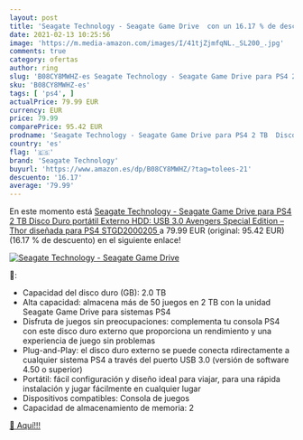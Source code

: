 ```yaml
---
layout: post
title: 'Seagate Technology - Seagate Game Drive  con un 16.17 % de descuento'
date: 2021-02-13 10:25:56
image: 'https://m.media-amazon.com/images/I/41tjZjmfqNL._SL200_.jpg'
comments: true
category: ofertas
author: ring
slug: 'B08CY8MWHZ-es Seagate Technology - Seagate Game Drive para PS4 2 TB...'
sku: 'B08CY8MWHZ-es'
tags: [ 'ps4', ]
actualPrice: 79.99 EUR
currency: EUR
price: 79.99
comparePrice: 95.42 EUR
prodname: 'Seagate Technology - Seagate Game Drive para PS4 2 TB  Disco Duro portátil Externo HDD: USB 3.0  Avengers Special Edition – Thor  diseñada para PS4  STGD2000205 '
country: 'es'
flag: '🇪🇸'
brand: 'Seagate Technology'
buyurl: 'https://www.amazon.es/dp/B08CY8MWHZ/?tag=tolees-21'
descuento: '16.17'
average: '79.99'
---
```


En este momento está [Seagate Technology - Seagate Game Drive para PS4 2 TB  Disco Duro portátil Externo HDD: USB 3.0  Avengers Special Edition – Thor  diseñada para PS4  STGD2000205 ](https://www.amazon.es/dp/B08CY8MWHZ/?tag=tolees-21) a 79.99 EUR (original: 95.42 EUR) (16.17 %  de descuento) en el siguiente enlace!

[![Seagate Technology - Seagate Game Drive ](https://m.media-amazon.com/images/I/41tjZjmfqNL._SL200_.jpg)](https://www.amazon.es/dp/B08CY8MWHZ/?tag=tolees-21)

🔎:

- Capacidad del disco duro (GB): 2.0 TB
- Alta capacidad: almacena más de 50 juegos en 2 TB con la unidad Seagate Game Drive para sistemas PS4
- Disfruta de juegos sin preocupaciones: complementa tu consola PS4 con este disco duro externo que proporciona un rendimiento y una experiencia de juego sin problemas
- Plug-and-Play: el disco duro externo se puede conecta rdirectamente a cualquier sistema PS4 a través del puerto USB 3.0 (versión de software 4.50 o superior)
- Portátil: fácil configuración y diseño ideal para viajar, para una rápida instalación y jugar fácilmente en cualquier lugar
- Dispositivos compatibles: Consola de juegos
- Capacidad de almacenamiento de memoria: 2

[🛒 Aquí!!!](https://www.amazon.es/dp/B08CY8MWHZ/?tag=tolees-21)
